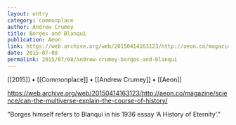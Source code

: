 ```yaml
---
layout: entry
category: commonplace
author: Andrew Crumey
title: Borges and Blanqui
publication: Aeon
link: https://web.archive.org/web/20150414163123/http://aeon.co/magazine/science/can-the-multiverse-explain-the-course-of-history/
date: 2015-07-08
permalink: 2015/07/08/andrew-crumey-borges-and-blanqui
---
```


[[2015]] • [[Commonplace]] • [[Andrew Crumey]] • [[Aeon]]

https://web.archive.org/web/20150414163123/http://aeon.co/magazine/science/can-the-multiverse-explain-the-course-of-history/

"Borges himself refers to Blanqui in his 1936 essay ‘A History of Eternity’."
